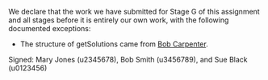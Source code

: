 We declare that the work we have submitted for Stage G of this assignment and all stages before it is entirely our own work, with the following documented exceptions:

* The structure of getSolutions came from [Bob Carpenter](https://bob-carpenter.github.io/games/sudoku/java_sudoku.html).

Signed: Mary Jones (u2345678), Bob Smith (u3456789), and Sue Black (u0123456)
